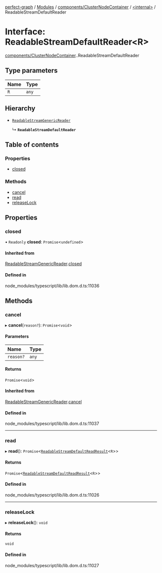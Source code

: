 [perfect-graph](../README.md) / [Modules](../modules.md) / [components/ClusterNodeContainer](../modules/components_ClusterNodeContainer.md) / [<internal\>](../modules/components_ClusterNodeContainer._internal_.md) / ReadableStreamDefaultReader

# Interface: ReadableStreamDefaultReader<R\>

[components/ClusterNodeContainer](../modules/components_ClusterNodeContainer.md).[<internal>](../modules/components_ClusterNodeContainer._internal_.md).ReadableStreamDefaultReader

## Type parameters

| Name | Type |
| :------ | :------ |
| `R` | `any` |

## Hierarchy

- [`ReadableStreamGenericReader`](components_ClusterNodeContainer._internal_.ReadableStreamGenericReader.md)

  ↳ **`ReadableStreamDefaultReader`**

## Table of contents

### Properties

- [closed](components_ClusterNodeContainer._internal_.ReadableStreamDefaultReader.md#closed)

### Methods

- [cancel](components_ClusterNodeContainer._internal_.ReadableStreamDefaultReader.md#cancel)
- [read](components_ClusterNodeContainer._internal_.ReadableStreamDefaultReader.md#read)
- [releaseLock](components_ClusterNodeContainer._internal_.ReadableStreamDefaultReader.md#releaselock)

## Properties

### closed

• `Readonly` **closed**: `Promise`<`undefined`\>

#### Inherited from

[ReadableStreamGenericReader](components_ClusterNodeContainer._internal_.ReadableStreamGenericReader.md).[closed](components_ClusterNodeContainer._internal_.ReadableStreamGenericReader.md#closed)

#### Defined in

node_modules/typescript/lib/lib.dom.d.ts:11036

## Methods

### cancel

▸ **cancel**(`reason?`): `Promise`<`void`\>

#### Parameters

| Name | Type |
| :------ | :------ |
| `reason?` | `any` |

#### Returns

`Promise`<`void`\>

#### Inherited from

[ReadableStreamGenericReader](components_ClusterNodeContainer._internal_.ReadableStreamGenericReader.md).[cancel](components_ClusterNodeContainer._internal_.ReadableStreamGenericReader.md#cancel)

#### Defined in

node_modules/typescript/lib/lib.dom.d.ts:11037

___

### read

▸ **read**(): `Promise`<[`ReadableStreamDefaultReadResult`](../modules/components_ClusterNodeContainer._internal_.md#readablestreamdefaultreadresult)<`R`\>\>

#### Returns

`Promise`<[`ReadableStreamDefaultReadResult`](../modules/components_ClusterNodeContainer._internal_.md#readablestreamdefaultreadresult)<`R`\>\>

#### Defined in

node_modules/typescript/lib/lib.dom.d.ts:11026

___

### releaseLock

▸ **releaseLock**(): `void`

#### Returns

`void`

#### Defined in

node_modules/typescript/lib/lib.dom.d.ts:11027
